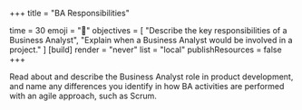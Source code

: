 +++
title = "BA Responsibilities"

time = 30
emoji = "🤖"
objectives = [
    "Describe the key responsibilities of a Business Analyst",
    "Explain when a Business Analyst would be involved in a project."
]
[build]
  render = "never"
  list = "local"
  publishResources = false
+++

Read about and describe the Business Analyst role in product development, and name any differences you identify in how BA activities are performed with an agile approach, such as Scrum.
